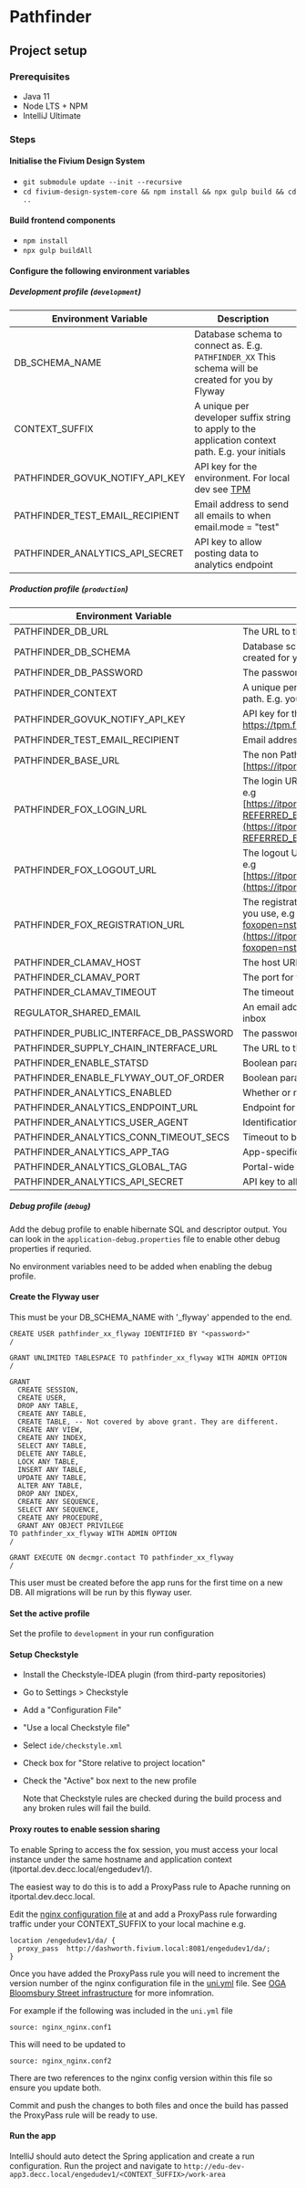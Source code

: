 # Pathfinder

## Project setup

### Prerequisites
* Java 11
* Node LTS + NPM
* IntelliJ Ultimate

### Steps

#### Initialise the Fivium Design System
* `git submodule update --init --recursive`    
* `cd fivium-design-system-core && npm install && npx gulp build && cd ..`

#### Build frontend components
* `npm install`
* `npx gulp buildAll`

#### Configure the following environment variables

##### Development profile (`development`)

| Environment Variable            | Description                                                                                            |
|---------------------------------|--------------------------------------------------------------------------------------------------------|
| DB_SCHEMA_NAME                  | Database schema to connect as. E.g. `PATHFINDER_XX` This schema will be created for you by Flyway      |
| CONTEXT_SUFFIX                  | A unique per developer suffix string to apply to the application context path. E.g. your initials      |
| PATHFINDER_GOVUK_NOTIFY_API_KEY | API key for the environment. For local dev see [TPM](https://tpm.fivium.local/index.php/pwd/view/1569) |
| PATHFINDER_TEST_EMAIL_RECIPIENT | Email address to send all emails to when email.mode = "test"                                           |
| PATHFINDER_ANALYTICS_API_SECRET | API key to allow posting data to analytics endpoint                                                    |

##### Production profile (`production`)

| Environment Variable                    | Description                                                                                                                                                                                                                                                                                                            |
|-----------------------------------------|------------------------------------------------------------------------------------------------------------------------------------------------------------------------------------------------------------------------------------------------------------------------------------------------------------------------|
| PATHFINDER_DB_URL                       | The URL to the database you want to use                                                                                                                                                                                                                                                                                |
| PATHFINDER_DB_SCHEMA                    | Database schema to connect as. E.g. `PATHFINDER_XX` This schema will be created for you by Flyway                                                                                                                                                                                                                      |
| PATHFINDER_DB_PASSWORD                  | The password to the `PATHFINDER_DA_SCHEMA` schema                                                                                                                                                                                                                                                                      |
| PATHFINDER_CONTEXT                      | A unique per developer suffix string to apply to the application context path. E.g. your initials                                                                                                                                                                                                                      |
| PATHFINDER_GOVUK_NOTIFY_API_KEY         | API key for the environment. for Local dev see TPM https://tpm.fivium.local/index.php/pwd/view/1569                                                                                                                                                                                                                    |
| PATHFINDER_TEST_EMAIL_RECIPIENT         | Email address to send all emails to when email.mode = "test"                                                                                                                                                                                                                                                           |
| PATHFINDER_BASE_URL                     | The non Pathfinder specific URL prefix e.g. [https://itportal.dev.decc.local](https://itportal.dev.decc.local)                                                                                                                                                                                                         |
| PATHFINDER_FOX_LOGIN_URL                | The login URL for the Energy Portal on the environment you want to use, e.g [https://itportal.dev.decc.local/engedudev1/fox/nsta/NSTA_LOGIN/login?REFERRED_BY=PATHFINDER&DEV_CONTEXT_OVERRIDE=xx](https://itportal.dev.decc.local/engedudev1/fox/nsta/NSTA_LOGIN/login?REFERRED_BY=PATHFINDER&DEV_CONTEXT_OVERRIDE=xx) |
| PATHFINDER_FOX_LOGOUT_URL               | The logout URL for the Energy Portal on the environment you want to use, e.g [https://itportal.dev.decc.local/engedudev1/fox/nsta/NSTA_LOGIN/logout](https://itportal.dev.decc.local/engedudev1/fox/nsta/NSTA_LOGIN/logout)                                                                                            |
| PATHFINDER_FOX_REGISTRATION_URL         | The registration URL for the Energy Portal on the environment you want you use, e.g [https://itportal.dev.decc.local/engedudev1/fox?foxopen=nsta/LOGIN001L/register](https://itportal.dev.decc.local/engedudev1/fox?foxopen=nsta/LOGIN001L/register)                                                                   |
| PATHFINDER_CLAMAV_HOST                  | The host URL for ClamAV antivirus                                                                                                                                                                                                                                                                                      |
| PATHFINDER_CLAMAV_PORT                  | The port for the ClamAV antivirus                                                                                                                                                                                                                                                                                      |
| PATHFINDER_CLAMAV_TIMEOUT               | The timeout for the ClamAV antivirus                                                                                                                                                                                                                                                                                   |
| REGULATOR_SHARED_EMAIL                  | An email address to send to when an email is sent to the regulator shared inbox                                                                                                                                                                                                                                        |
| PATHFINDER_PUBLIC_INTERFACE_DB_PASSWORD | The password to create the `PATHFINDER_INTERFACE[_XX]` schema with                                                                                                                                                                                                                                                     |
| PATHFINDER_SUPPLY_CHAIN_INTERFACE_URL   | The URL to the supply chain interface (for local dev this can be any URL)                                                                                                                                                                                                                                              |
| PATHFINDER_ENABLE_STATSD                | Boolean paramter to enable statsd stat aggregation                                                                                                                                                                                                                                                                     |
| PATHFINDER_ENABLE_FLYWAY_OUT_OF_ORDER   | Boolean paramater to allow flyway to run migrations out of order                                                                                                                                                                                                                                                       |
| PATHFINDER_ANALYTICS_ENABLED            | Whether or not analytics functionality is enabled                                                                                                                                                                                                                                                                      |
| PATHFINDER_ANALYTICS_ENDPOINT_URL       | Endpoint for analytics collection                                                                                                                                                                                                                                                                                      |
| PATHFINDER_ANALYTICS_USER_AGENT         | Identification of host posting analytics data                                                                                                                                                                                                                                                                          |
| PATHFINDER_ANALYTICS_CONN_TIMEOUT_SECS  | Timeout to be used when trying to connect to analytics endpoints                                                                                                                                                                                                                                                       |
| PATHFINDER_ANALYTICS_APP_TAG            | App-specific measurement id to separate analytics collection                                                                                                                                                                                                                                                           |
| PATHFINDER_ANALYTICS_GLOBAL_TAG         | Portal-wide measurement id to separate analytics collection                                                                                                                                                                                                                                                            |
| PATHFINDER_ANALYTICS_API_SECRET         | API key to allow posting data to analytics endpoint                                                                                                                                                                                                                                                                    |

##### Debug profile (`debug`)
Add the debug profile to enable hibernate SQL and descriptor output. You can look in the `application-debug.properties` file to enable other debug properties if requried.

No environment variables need to be added when enabling the debug profile.

#### Create the Flyway user

This must be your DB_SCHEMA_NAME with '_flyway' appended to the end.


```oraclesqlplus
CREATE USER pathfinder_xx_flyway IDENTIFIED BY "<password>"
/

GRANT UNLIMITED TABLESPACE TO pathfinder_xx_flyway WITH ADMIN OPTION
/

GRANT
  CREATE SESSION, 
  CREATE USER,
  DROP ANY TABLE,
  CREATE ANY TABLE,
  CREATE TABLE, -- Not covered by above grant. They are different.
  CREATE ANY VIEW,
  CREATE ANY INDEX, 
  SELECT ANY TABLE,
  DELETE ANY TABLE,
  LOCK ANY TABLE,
  INSERT ANY TABLE, 
  UPDATE ANY TABLE,
  ALTER ANY TABLE,
  DROP ANY INDEX,
  CREATE ANY SEQUENCE,
  SELECT ANY SEQUENCE,
  CREATE ANY PROCEDURE,
  GRANT ANY OBJECT PRIVILEGE
TO pathfinder_xx_flyway WITH ADMIN OPTION
/ 

GRANT EXECUTE ON decmgr.contact TO pathfinder_xx_flyway
/
```
This user must be created before the app runs for the first time on a new DB. All migrations will be run by this flyway user.

#### Set the active profile
Set the profile to `development` in your run configuration

#### Setup Checkstyle
* Install the Checkstyle-IDEA plugin (from third-party repositories)
* Go to Settings > Checkstyle
* Add a "Configuration File"
* "Use a local Checkstyle file"
* Select `ide/checkstyle.xml`
* Check box for "Store relative to project location" 
* Check the "Active" box next to the new profile
  
  Note that Checkstyle rules are checked during the build process and any broken rules will fail the build.
    
#### Proxy routes to enable session sharing

To enable Spring to access the fox session, you must access your local instance under the same hostname and application context (itportal.dev.decc.local/engedudev1/).

The easiest way to do this is to add a ProxyPass rule to Apache running on itportal.dev.decc.local.
 
Edit the [nginx configuration file](https://bitbucket.org/fiviumuk/oga-dev-app/src/master/app/volumes/nginx/nginx.conf) at and add a ProxyPass rule forwarding traffic under your CONTEXT_SUFFIX to your local machine e.g.

```
location /engedudev1/da/ {
  proxy_pass  http://dashworth.fivium.local:8081/engedudev1/da/;
}
```

Once you have added the ProxyPass rule you will need to increment the version number of the nginx configuration file in the [uni.yml](https://bitbucket.org/fiviumuk/oga-dev-app/src/master/app/compose/uni.yml) file. See [OGA Bloomsbury Street infrastructure](https://confluence.fivium.co.uk/pages/viewpage.action?pageId=67733766#EDU/MMO/ETLdev/stBloomsburyStreet(OGA)-HowdoIupdatetheconfigforanapp) for more infomration.

For example if the following was included in the `uni.yml` file

`source: nginx_nginx.conf1`

This will need to be updated to

`source: nginx_nginx.conf2`

There are two references to the nginx config version within this file so ensure you update both.

Commit and push the changes to both files and once the build has passed the ProxyPass rule will be ready to use.

#### Run the app
IntelliJ should auto detect the Spring application and create a run configuration.
Run the project and navigate to `http://edu-dev-app3.decc.local/engedudev1/<CONTEXT_SUFFIX>/work-area`
    